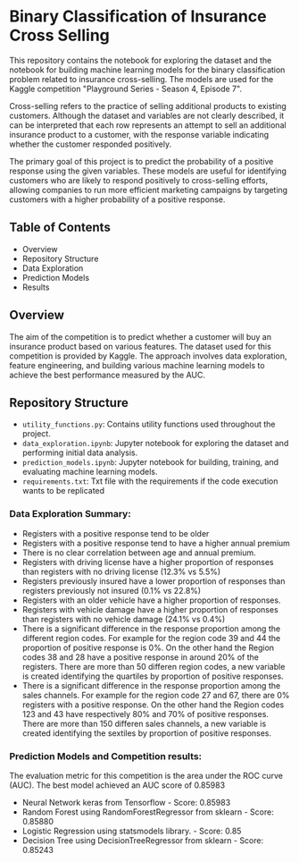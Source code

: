 # Binary Classification of Insurance Cross Selling

This repository contains the notebook for exploring the dataset and the notebook for building machine learning models for the binary classification problem related to insurance cross-selling. The models are used for the Kaggle competition "Playground Series - Season 4, Episode 7".

Cross-selling refers to the practice of selling additional products to existing customers. Although the dataset and variables are not clearly described, it can be interpreted that each row represents an attempt to sell an additional insurance product to a customer, with the response variable indicating whether the customer responded positively.

The primary goal of this project is to predict the probability of a positive response using the given variables. These models are useful for identifying customers who are likely to respond positively to cross-selling efforts, allowing companies to run more efficient marketing campaigns by targeting customers with a higher probability of a positive response.

## Table of Contents
 - Overview
 - Repository Structure
 - Data Exploration
 - Prediction Models
 - Results

## Overview
The aim of the competition is to predict whether a customer will buy an insurance product based on various features. The dataset used for this competition is provided by Kaggle. The approach involves data exploration, feature engineering, and building various machine learning models to achieve the best performance measured by the AUC.

## Repository Structure

 - `utility_functions.py`: Contains utility functions used throughout the project.
 - `data_exploration.ipynb`: Jupyter notebook for exploring the dataset and performing initial data analysis.
 - `prediction_models.ipynb`: Jupyter notebook for building, training, and evaluating machine learning models.
 - `requirements.txt`: Txt file with the requirements if the code execution wants to be replicated

### Data Exploration Summary:

- Registers with a positive response tend to be older
- Registers with a positive response tend to have a higher annual premium
- There is no clear correlation between age and annual premium.
- Registers with driving license have a higher proportion of responses than registers with no driving license (12.3% vs 5.5%)
- Registers previously insured have a lower proportion of responses than registers previously not insured (0.1% vs 22.8%)
- Registers with an older vehicle have a higher proportion of responses.
- Registers with vehicle damage have a higher proportion of responses than registers with no vehicle damage (24.1% vs 0.4%)
- There is a significant difference in the response proportion among the different region codes. For example for the region code 39 and 44 the proportion of positive response is 0%. On the other hand the Region codes 38 and 28 have a positive response in around 20% of the registers. There are more than 50 differen region codes, a new variable is created identifying the quartiles by proportion of positive responses.
- There is a significant difference in the response proportion among the sales channels. For example for the region code 27 and 67, there are 0% registers with a positive response. On the other hand the Region codes 123 and 43 have respectively 80% and 70% of positive responses. There are more than 150 differen sales channels, a new variable is created identifying the sextiles by proportion of positive responses.

### Prediction Models and Competition results:

The evaluation metric for this competition is the area under the ROC curve (AUC). The best model achieved an AUC score of 0.85983

- Neural Network keras from Tensorflow - Score:  0.85983
- Random Forest using RandomForestRegressor from sklearn - Score: 0.85880
- Logistic Regression using statsmodels library. - Score: 0.85
- Decision Tree using DecisionTreeRegressor from sklearn - Score: 0.85243

